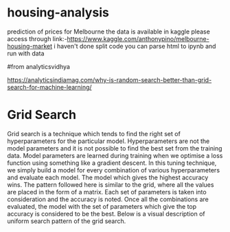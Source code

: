 # housing-analysis
prediction of prices for Melbourne
the data is available in kaggle please access through link:-https://www.kaggle.com/anthonypino/melbourne-housing-market
i haven't done split code you can parse html to ipynb and run with data 

#from analyticsvidhya

https://analyticsindiamag.com/why-is-random-search-better-than-grid-search-for-machine-learning/


# Grid Search


Grid search is a technique which tends to find the right set of hyperparameters for the particular model. Hyperparameters are not the model parameters and it is not possible to find the best set from the training data. Model parameters are learned during training when we optimise a loss function using something like a gradient descent. In this tuning technique, we simply build a model for every combination of various hyperparameters and evaluate each model. The model which gives the highest accuracy wins. The pattern followed here is similar to the grid, where all the values are placed in the form of a matrix. Each set of parameters is taken into consideration and the accuracy is noted. Once all the combinations are evaluated, the model with the set of parameters which give the top accuracy is considered to be the best. Below is a visual description of uniform search pattern of the grid search.
